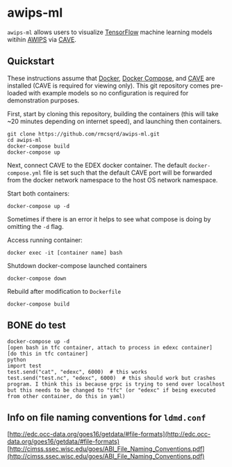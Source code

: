 # awips-ml
`awips-ml` allows users to visualize [TensorFlow](https://www.tensorflow.org/) machine learning models witihin [AWIPS](https://www.unidata.ucar.edu/software/awips2/) via [CAVE](https://unidata.github.io/awips2/install/install-cave/).

## Quickstart
These instructions assume that [Docker](https://docs.docker.com/get-docker/), [Docker Compose](https://docs.docker.com/compose/install/), and [CAVE](https://unidata.github.io/awips2/install/install-cave/) are installed (CAVE is required for viewing only). This git repository comes pre-loaded with example models so no configuration is required for demonstration purposes.

First, start by cloning this repository, building the containers (this will take ~20 minutes depending on internet speed), and launching then containers.
```
git clone https://github.com/rmcsqrd/awips-ml.git
cd awips-ml
docker-compose build
docker-compose up
```
Next, connect CAVE to the EDEX docker container. The default `docker-compose.yml` file is set such that the default CAVE port will be forwarded from the docker network namespace to the host OS network namespace.

Start both containers:
```
docker-compose up -d
```
Sometimes if there is an error it helps to see what compose is doing by omitting the `-d` flag.

Access running container:
```
docker exec -it [container name] bash
```

Shutdown docker-compose launched containers
```
docker-compose down
```

Rebuild after modification to `Dockerfile`
```
docker-compose build
```

## BONE do test
```
docker-compose up -d
[open bash in tfc container, attach to process in edexc container]
[do this in tfc container]
python
import test
test.send("cat", "edexc", 6000)  # this works
test.send("test.nc", "edexc", 6000)  # this should work but crashes program. I think this is because grpc is trying to send over localhost but this needs to be changed to "tfc" (or "edexc" if being executed from other container, do this in yaml)
```

## Info on file naming conventions for `ldmd.conf`
[http://edc.occ-data.org/goes16/getdata/#file-formats](http://edc.occ-data.org/goes16/getdata/#file-formats)
[http://cimss.ssec.wisc.edu/goes/ABI_File_Naming_Conventions.pdf](http://cimss.ssec.wisc.edu/goes/ABI_File_Naming_Conventions.pdf)
